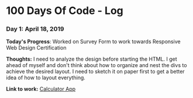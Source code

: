 # 100 Days Of Code - Log

### Day 1: April 18, 2019

**Today's Progress**: Worked on Survey Form to work towards Responsive Web Design Certification

**Thoughts:** I need to analyze the design before starting the HTML.  I get ahead of myself and don't think about how to organize and nest the divs to achieve the desired layout.  I need to sketch it on paper first to get a better idea of how to layout everything.

**Link to work:** [Calculator App](http://www.example.com)
